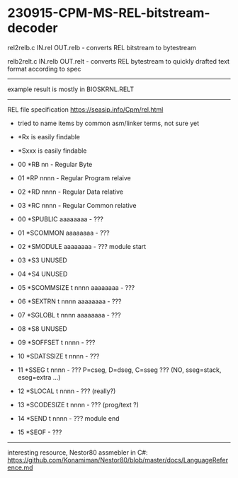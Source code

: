 # 230915-CPM-MS-REL-bitstream-decoder

rel2relb.c IN.rel OUT.relb - converts REL bitstream to bytestream

relb2relt.c IN.relb OUT.relt - converts REL bytestream to quickly drafted text format according to spec

---

example result is mostly in BIOSKRNL.RELT

---

REL file specification
https://seasip.info/Cpm/rel.html

- tried to name items by common asm/linker terms, not sure yet
- *Rx   is easily findable
- *Sxxx is easily findable


 - 00 *RB nn         - Regular Byte
 - 01 *RP nnnn       - Regular Program relaive
 - 02 *RD nnnn       - Regular Data relative
 - 03 *RC nnnn       - Regular Common relative


 - 00 *SPUBLIC aaaaaaaa    - ???
 - 01 *SCOMMON aaaaaaaa    - ???
 - 02 *SMODULE aaaaaaaa    - ??? module start

 - 03 *S3 UNUSED
 - 04 *S4 UNUSED

 - 05 *SCOMMSIZE t nnnn aaaaaaaa   - ???
 - 06 *SEXTRN t nnnn aaaaaaaa      - ???
 - 07 *SGLOBL t nnnn aaaaaaaa      - ???

 - 08 *S8 UNUSED

 - 09 *SOFFSET t nnnn      - ???
 - 10 *SDATSSIZE t nnnn    - ???
 - 11 *SSEG t nnnn         - ??? P=cseg, D=dseg, C=sseg ??? (NO, sseg=stack, eseg=extra ...)
 - 12 *SLOCAL t nnnn       - ??? (really?)
 - 13 *SCODESIZE t nnnn    - ??? (prog/text ?)
 - 14 *SEND t nnnn         - ??? module end
 - 15 *SEOF                - ???

---

interesting resource, Nestor80 assmebler in C#:
https://github.com/Konamiman/Nestor80/blob/master/docs/LanguageReference.md
